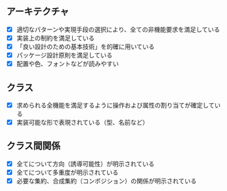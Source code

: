 

## アーキテクチャ
- [x] 適切なパターンや実現手段の選択により、全ての非機能要求を満足している
- [x] 実装上の制約を満足している
- [x] 「良い設計のための基本技術」を的確に用いている
- [x] パッケージ設計原則を満足している
- [x] 配置や色、フォントなどが読みやすい
## クラス
- [x] 求められる全機能を満足するように操作および属性の割り当てが確定している
- [x] 実装可能な形で表現されている（型、名前など）
## クラス間関係
- [x] 全てについて方向（誘導可能性）が明示されている
- [x] 全てについて多重度が明示されている
- [x] 必要な集約、合成集約（コンポジション）の関係が明示されている
